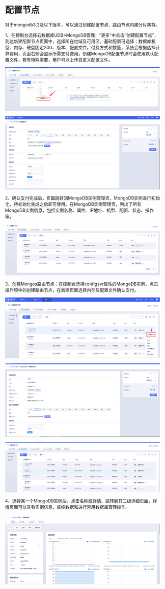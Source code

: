 # 配置节点

对于mongodb3.2及以下版本，可以通过创建配置节点、路由节点构建分片集群。

1、在控制台选择云数据库UDB\>MongoDB管理，“更多”中点击“创建配置节点”，到达新建配置节点页面中，选择所在地域及可用区，基础配置可选择：数据库机型、内存、硬盘固定20G、版本、配置文件，付费方式和数量，系统会根据选择计算费用，页面右侧会显示所需支付费用。创建MongoDB配置节点时会使用默认配置文件，若有特殊需要，用户可以上传自定义配置文件。

![image](/images/config.png)

![image](/images/mongodbv406.png)

2、确认支付完成后，页面跳转回MongoDB实例管理页，MongoDB实例进行初始化，待初始化完成之后即可使用。在MongoDB实例管理页，列出了所有MongoDB实例信息，包括实例名称、属性、IP地址、机型、配置、状态、操作等。

![image](/images/mongodbv408.png)

3、创建Mongos路由节点：在控制台选择configsvr属性的MongoDB实例，点击操作项中的创建路由节点，在新建页面选择内存及配置文件确认支付。

![image](/images/mongodbv409.png)

![image](/images/mongodbv410.png)

![image](/images/mongodbv411.png)

4、选择某一个MongoDB实例后，点击名称或详情、跳转到其二级详细页面，详情页面可以查看实例信息、监控数据和进行常用数据库管理操作。

![image](/images/mongodbv404.png)
